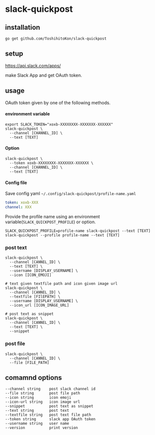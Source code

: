 # slack-quickpost

## installation

```
go get github.com/ToshihitoKon/slack-quickpost
```

## setup

https://api.slack.com/apps/  

make Slack App and get OAuth token.

## usage

OAuth token given by one of the following methods.

#### environment variable

```
export SLACK_TOKEN="xoxb-XXXXXXXX-XXXXXXX-XXXXXX"
slack-quickpost \
  --channel [CHANNEL_ID] \
  --text [TEXT]
```

#### Option

```
slack-quickpost \
  --token xoxb-XXXXXXXX-XXXXXXX-XXXXXX \
  --channel [CHANNEL_ID] \
  --text [TEXT]
```

#### Config file

Save config yaml `~/.config/slack-quickpost/profile-name.yaml`

```yaml
token: xoxb-XXX
channel: XXX
```

Provide the profile name using an environment variable(`SLACK_QUICKPOST_PROFILE`) or option.

```
SLACK_QUICKPOST_PROFILE=profile-name slack-quickpost --text [TEXT]
slack-quickpost --profile profile-name --text [TEXT]
```

### post text

```
slack-quickpost \
  --channel [CANNEL_ID] \
  --text [TEXT] \
  --username [DISPLAY_USERNAME] \
  --icon [ICON_EMOJI] 

# text given textfile path and icon given image url
slack-quickpost \
  --channel [CANNEL_ID] \
  --textfile [FIlEPATH] \
  --username [DISPLAY_USERNAME] \
  --icon_url [ICON_IMAGE_URL] 

# post text as snippet
slack-quickpost \
  --channel [CANNEL_ID] \
  --text [TEXT] \
  --snippet
```

### post file

```
slack-quickpost \
  --channel [CANNEL_ID] \
  --file [FILE_PATH]
```

## comamnd options

```
--channel string    post slack channel id
--file string       post file path
--icon string       icon emoji
--icon-url string   icon image url
--snippet           post text as snippet
--text string       post text
--textfile string   post text file path
--token string      slack app OAuth token
--username string   user name
--version           print version
```

